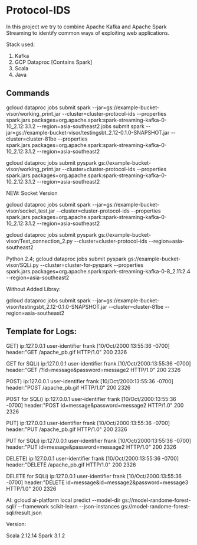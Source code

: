 # Protocol-IDS


In this project we try to combine Apache Kafka and Apache Spark Streaming to identify common ways of exploiting web applications.


Stack used:

1) Kafka
2) GCP Dataproc [Contains Spark]
3) Scala 
4) Java



## Commands

gcloud dataproc jobs submit spark --jar=gs://example-bucket-visor/working_print.jar --cluster=cluster-protocol-ids --properties spark.jars.packages=org.apache.spark:spark-streaming-kafka-0-10_2.12:3.1.2    --region=asia-southeast2 jobs submit spark  --jar=gs://example-bucket-visor/testingsbt_2.12-0.1.0-SNAPSHOT.jar     --cluster=cluster-81be  --properties spark.jars.packages=org.apache.spark:spark-streaming-kafka-0-10_2.12:3.1.2    --region=asia-southeast2

gcloud dataproc jobs submit pyspark gs://example-bucket-visor/working_print.jar --cluster=cluster-protocol-ids --properties spark.jars.packages=org.apache.spark:spark-streaming-kafka-0-10_2.12:3.1.2    --region=asia-southeast2


NEW: Socket Version

gcloud dataproc jobs submit spark --jar=gs://example-bucket-visor/socket_test.jar --cluster=cluster-protocol-ids --properties spark.jars.packages=org.apache.spark:spark-streaming-kafka-0-10_2.12:3.1.2    --region=asia-southeast2 

gcloud dataproc jobs submit pyspark gs://example-bucket-visor/Test_connection_2.py --cluster=cluster-protocol-ids --region=asia-southeast2


Python 2.4;
gcloud dataproc jobs submit pyspark gs://example-bucket-visor/SQLi.py --cluster=cluster-for-pyspark --properties spark.jars.packages=org.apache.spark:spark-streaming-kafka-0-8_2.11:2.4    --region=asia-southeast2



Without Added Libray:

gcloud dataproc jobs submit spark  --jar=gs://example-bucket-visor/testingsbt_2.12-0.1.0-SNAPSHOT.jar     --cluster=cluster-81be  --region=asia-southeast2

## Template for Logs:

GET) 
ip:127.0.0.1 user-identifier frank [10/Oct/2000:13:55:36 -0700] header:"GET /apache_pb.gif HTTP/1.0" 200 2326

GET for SQLi) 
ip:127.0.0.1 user-identifier frank [10/Oct/2000:13:55:36 -0700] header:"GET /?id=message&password=message2 HTTP/1.0" 200 2326

POST) 
ip:127.0.0.1 user-identifier frank [10/Oct/2000:13:55:36 -0700] header:"POST /apache_pb.gif HTTP/1.0" 200 2326

POST for SQLi) 
ip:127.0.0.1 user-identifier frank [10/Oct/2000:13:55:36 -0700] header:"POST id=message&password=message2 HTTP/1.0" 200 2326

PUT) 
ip:127.0.0.1 user-identifier frank [10/Oct/2000:13:55:36 -0700] header:"PUT /apache_pb.gif HTTP/1.0" 200 2326

PUT for SQLi) 
ip:127.0.0.1 user-identifier frank [10/Oct/2000:13:55:36 -0700] header:"PUT id=message&password=message2 HTTP/1.0" 200 2326

DELETE) 
ip:127.0.0.1 user-identifier frank [10/Oct/2000:13:55:36 -0700] header:"DELETE /apache_pb.gif HTTP/1.0" 200 2326

DELETE for SQLi) 
ip:127.0.0.1 user-identifier frank [10/Oct/2000:13:55:36 -0700] header:"DELETE id=message&id=message2&password=message3 HTTP/1.0" 200 2326

AI:
gcloud ai-platform local predict --model-dir gs://model-randome-forest-sqli/ --framework  scikit-learn --json-instances gs://model-randome-forest-sqli/result.json

Version: 

  Scala 2.12.14
  Spark 3.1.2
